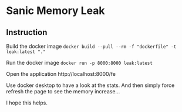 # Sanic Memory Leak

## Instruction
Build the docker image
`docker build --pull --rm -f "dockerfile" -t leak:latest "."`

Run the docker image
`docker run -p 8000:8000 leak:latest`

Open the application
http://localhost:8000/fe

Use docker desktop to have a look at the stats. And then simply force refresh the page to see the memory increase...

I hope this helps.